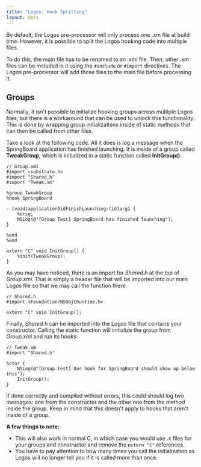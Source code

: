 ```yaml
---
title: "Logos: Hook Splitting"
layout: docs
---
```


By default, the Logos pre-processor will only process one .xm file at build time. However, it is possible to split the Logos hooking code into multiple files.

To do this, the main file has to be renamed to an .xmi file. Then, other .xm files can be included in it using the `#include` or `#import` directives. The Logos pre-processor will add those files to the main file before processing it.

## Groups

Normally, it isn't possible to initialize hooking groups across multiple Logos files, but there is a workaround that can be used to unlock this functionality. This is done by wrapping group initializations inside of static methods that can then be called from other files.

Take a look at the following code. All it does is log a message when the SpringBoard application has finished launching. It is inside of a group called **TweakGroup**, which is initialized in a static function called **InitGroup()**.

```objc
// Group.xmi
#import <substrate.h>
#import "Shared.h"
#import "Tweak.xm"

%group TweakGroup
%hook SpringBoard

- (void)applicationDidFinishLaunching:(id)arg1 {
    %orig;
    NSLog(@"[Group Test] SpringBoard has finished launching");
}

%end
%end

extern "C" void InitGroup() {
    %init(TweakGroup);
}
```

As you may have noticed, there is an import for *Shared.h* at the top of *Group.xmi*. That is simply a header file that will be imported into our main Logos file so that we may call the function there:

```objc
// Shared.h
#import <Foundation/NSObjCRuntime.h>

extern "C" void InitGroup();
```

Finally, *Shared.h* can be imported into the Logos file that contains your constructor. Calling the static function will initialize the group from *Group.xmi* and run its hooks:

```objc
// Tweak.xm
#import "Shared.h"

%ctor {
	NSLog(@"[Group Test] Our hook for SpringBoard should show up below this");
	InitGroup();
}
```

If done correctly and compiled without errors, this could should log two messages: one from the constructor and the other one from the method inside the group. Keep in mind that this doesn't apply to hooks that aren't inside of a group.

**A few things to note:**
- This will also work in normal C, in which case you would use .x files for your groups and constructor and remove the `extern "C"` references.
- You have to pay attention to how many times you call the initialization as Logos will no longer tell you if it is called more than once.
